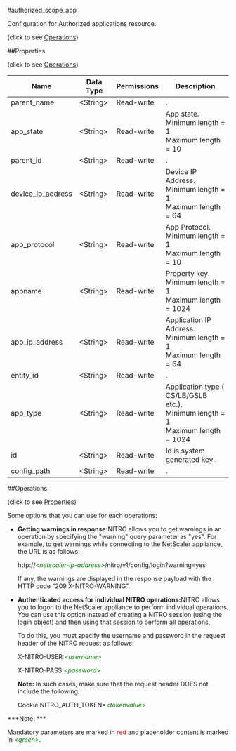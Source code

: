 #authorized_scope_app



Configuration for Authorized applications resource.

<span>(click to see [Operations](#operations))</span>



##Properties 

<span>(click to see [Operations](#operations))</span>





<table><thead><tr><th>Name</th><th>Data Type</th><th>Permissions</th><th>Description</th></tr></thead><tbody><tr><td>parent_name</td><td>&lt;String></td><td>Read-write</td><td>.</td></tr><tr><td>app_state</td><td>&lt;String></td><td>Read-write</td><td>App state.<br>Minimum length = 1<br>Maximum length = 10</td></tr><tr><td>parent_id</td><td>&lt;String></td><td>Read-write</td><td>.</td></tr><tr><td>device_ip_address</td><td>&lt;String></td><td>Read-write</td><td>Device IP Address.<br>Minimum length = 1<br>Maximum length = 64</td></tr><tr><td>app_protocol</td><td>&lt;String></td><td>Read-write</td><td>App Protocol.<br>Minimum length = 1<br>Maximum length = 10</td></tr><tr><td>appname</td><td>&lt;String></td><td>Read-write</td><td>Property key.<br>Minimum length = 1<br>Maximum length = 1024</td></tr><tr><td>app_ip_address</td><td>&lt;String></td><td>Read-write</td><td>Application IP Address.<br>Minimum length = 1<br>Maximum length = 64</td></tr><tr><td>entity_id</td><td>&lt;String></td><td>Read-write</td><td>.</td></tr><tr><td>app_type</td><td>&lt;String></td><td>Read-write</td><td>Application type ( CS/LB/GSLB etc.).<br>Minimum length = 1<br>Maximum length = 1024</td></tr><tr><td>id</td><td>&lt;String></td><td>Read-write</td><td>Id is system generated key..</td></tr><tr><td>config_path</td><td>&lt;String></td><td>Read-write</td><td>.</td></tr></tbody></table>

##Operations 

<span>(click to see [Properties](#properties))</span>





Some options that you can use for each operations:

<ul><li><p><b>Getting warnings in response:</b>NITRO allows you to get warnings in an operation by specifying the "warning" query parameter as "yes". For example, to get warnings while connecting to the NetScaler appliance, the URL is as follows:</p><p>http://<span style="color:green;font-style:italic;">&lt;netscaler-ip-address&gt;</span>/nitro/v1/config/login?warning=yes</p><p>If any, the warnings are displayed in the response payload with the HTTP code "209 X-NITRO-WARNING".</p></li><li><p><b>Authenticated access for individual NITRO operations:</b>NITRO allows you to logon to the NetScaler appliance to perform individual operations. You can use this option instead of creating a NITRO session (using the login object) and then using that session to perform all operations,</p><p>To do this, you must specify the username and password in the request header of the NITRO request as follows:</p><p>X-NITRO-USER:<span style="color:green;font-style:italic;">&lt;username&gt;</span></p><p>X-NITRO-PASS:<span style="color:green;font-style:italic;">&lt;password&gt;</span></p><p><b>Note: </b>In such cases, make sure that the request header DOES not include the following:</p><p>Cookie:NITRO_AUTH_TOKEN=<span style="color:green;font-style:italic;">&lt;tokenvalue&gt;</span></p></li></ul>







***Note: *** 

Mandatory parameters are marked in <span style="color:#FF0000;">red</span> and placeholder content is marked in <span style="color:green;font-style:italic">&lt;green&gt;</span>.



